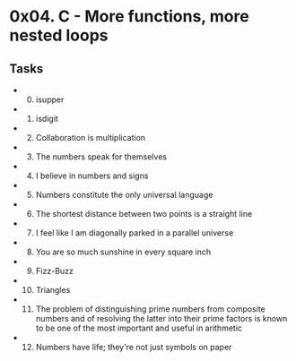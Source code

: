 # 0x04. C - More functions, more nested loops

## Tasks

* 0. isupper
* 1. isdigit
* 2. Collaboration is multiplication
* 3. The numbers speak for themselves
* 4. I believe in numbers and signs
* 5. Numbers constitute the only universal language
* 6. The shortest distance between two points is a straight line
* 7. I feel like I am diagonally parked in a parallel universe
* 8. You are so much sunshine in every square inch
* 9. Fizz-Buzz
* 10. Triangles
* 11. The problem of distinguishing prime numbers from composite numbers and of resolving the latter into their prime factors is known to be one of the most important and useful in arithmetic
* 12. Numbers have life; they're not just symbols on paper
